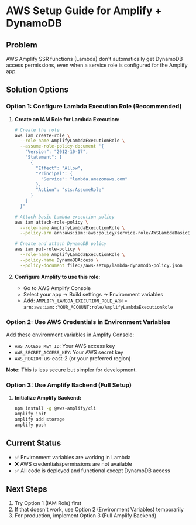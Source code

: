 # AWS Setup Guide for Amplify + DynamoDB

## Problem
AWS Amplify SSR functions (Lambda) don't automatically get DynamoDB access permissions, even when a service role is configured for the Amplify app.

## Solution Options

### Option 1: Configure Lambda Execution Role (Recommended)

1. **Create an IAM Role for Lambda Execution:**
   ```bash
   # Create the role
   aws iam create-role \
     --role-name AmplifyLambdaExecutionRole \
     --assume-role-policy-document '{
       "Version": "2012-10-17",
       "Statement": [
         {
           "Effect": "Allow",
           "Principal": {
             "Service": "lambda.amazonaws.com"
           },
           "Action": "sts:AssumeRole"
         }
       ]
     }'
   
   # Attach basic Lambda execution policy
   aws iam attach-role-policy \
     --role-name AmplifyLambdaExecutionRole \
     --policy-arn arn:aws:iam::aws:policy/service-role/AWSLambdaBasicExecutionRole
   
   # Create and attach DynamoDB policy
   aws iam put-role-policy \
     --role-name AmplifyLambdaExecutionRole \
     --policy-name DynamoDBAccess \
     --policy-document file://aws-setup/lambda-dynamodb-policy.json
   ```

2. **Configure Amplify to use this role:**
   - Go to AWS Amplify Console
   - Select your app → Build settings → Environment variables
   - Add: `AMPLIFY_LAMBDA_EXECUTION_ROLE_ARN` = `arn:aws:iam::YOUR_ACCOUNT:role/AmplifyLambdaExecutionRole`

### Option 2: Use AWS Credentials in Environment Variables

Add these environment variables in Amplify Console:
- `AWS_ACCESS_KEY_ID`: Your AWS access key
- `AWS_SECRET_ACCESS_KEY`: Your AWS secret key  
- `AWS_REGION`: us-east-2 (or your preferred region)

**Note:** This is less secure but simpler for development.

### Option 3: Use Amplify Backend (Full Setup)

1. **Initialize Amplify Backend:**
   ```bash
   npm install -g @aws-amplify/cli
   amplify init
   amplify add storage
   amplify push
   ```

## Current Status
- ✅ Environment variables are working in Lambda
- ❌ AWS credentials/permissions are not available
- ✅ All code is deployed and functional except DynamoDB access

## Next Steps
1. Try Option 1 (IAM Role) first
2. If that doesn't work, use Option 2 (Environment Variables) temporarily
3. For production, implement Option 3 (Full Amplify Backend)
